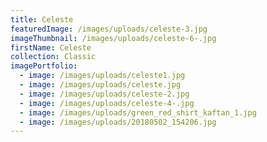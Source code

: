 ```yaml
---
title: Celeste
featuredImage: /images/uploads/celeste-3.jpg
imageThumbnail: /images/uploads/celeste-6-.jpg
firstName: Celeste
collection: Classic
imagePortfolio:
  - image: /images/uploads/celeste1.jpg
  - image: /images/uploads/celeste.jpg
  - image: /images/uploads/celeste-2.jpg
  - image: /images/uploads/celeste-4-.jpg
  - image: /images/uploads/green_red_shirt_kaftan_1.jpg
  - image: /images/uploads/20180502_154206.jpg
---
```


